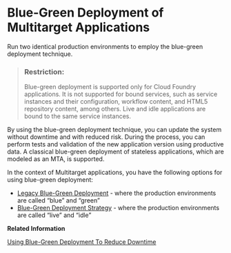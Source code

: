 <!-- loio772ab72204f04946b79ce2d962e64970 -->

# Blue-Green Deployment of Multitarget Applications

Run two identical production environments to employ the blue-green deployment technique.

> ### Restriction:  
> Blue-green deployment is supported only for Cloud Foundry applications. It is not supported for bound services, such as service instances and their configuration, workflow content, and HTML5 repository content, among others. Live and idle applications are bound to the same service instances.

By using the blue-green deployment technique, you can update the system without downtime and with reduced risk. During the process, you can perform tests and validation of the new application version using productive data. A classical blue-green deployment of stateless applications, which are modeled as an MTA, is supported.

In the context of Multitarget applications, you have the following options for using blue-green deployment:

-   [Legacy Blue-Green Deployment](legacy-blue-green-deployment-764308c.md) - where the production environments are called “blue” and “green”
-   [Blue-Green Deployment Strategy](blue-green-deployment-strategy-7c83810.md) - where the production environments are called “live” and “idle”

**Related Information**  


[Using Blue-Green Deployment To Reduce Downtime](https://docs.cloudfoundry.org/devguide/deploy-apps/blue-green.html)

